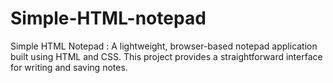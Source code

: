 # Simple-HTML-notepad
 Simple HTML Notepad : A lightweight, browser-based notepad application built using HTML and CSS. This project provides a straightforward interface for writing and saving notes.

